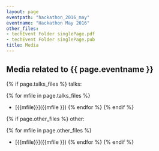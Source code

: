 ```yaml
---
layout: page
eventpath: "hackathon_2016_may"
eventname: "Hackathon May 2016"
other_files:
- techEvent Folder singlePage.pdf
- techEvent Folder singlePage.pub
title: Media
---
```


Media related to {{ page.eventname }}
-----------------------

{% if page.talks_files %}
talks:

{% for mfile in page.talks_files %}
* [{{mfile}}]({{mfile }})
{% endfor %}
{% endif %}


{% if page.other_files %}
other:

{% for mfile in page.other_files %}
* [{{mfile}}]({{mfile }})
{% endfor %}
{% endif %}

